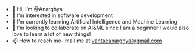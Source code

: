 - 👋 Hi, I’m @Anarghya
- 👀 I’m interested in software development
- 🌱 I’m currently learning Artificial Intelligence and Machine Learning
- 💞️ I’m looking to collaborate on AI&ML since I am a beginner I would also love to learn a lot of new things!
- 📫 How to reach me- mail me at vantaeanarghya@gmail.com

<!---
AnarghyaV/AnarghyaV is a ✨ special ✨ repository because its `README.md` (this file) appears on your GitHub profile.
You can click the Preview link to take a look at your changes.
--->

